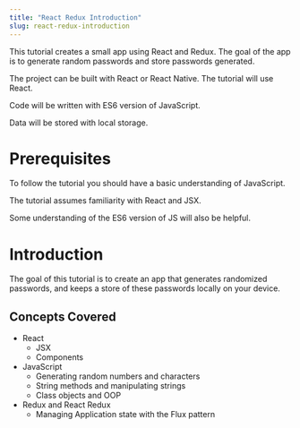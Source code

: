 ```yaml
---
title: "React Redux Introduction"
slug: react-redux-introduction
---
```


This tutorial creates a small app using React and Redux. The goal of the app 
is to generate random passwords and store passwords generated. 

The project can be built with React or React Native. The tutorial will use React. 

Code will be written with ES6 version of JavaScript. 

Data will be stored with local storage. 

# Prerequisites 

To follow the tutorial you should have a basic understanding of JavaScript. 

The tutorial assumes familiarity with React and JSX. 

Some understanding of the ES6 version of JS will also be helpful. 

# Introduction 

The goal of this tutorial is to create an app that generates randomized passwords, and keeps
a store of these passwords locally on your device. 

## Concepts Covered

- React
  - JSX
  - Components
- JavaScript
  - Generating random numbers and characters
  - String methods and manipulating strings
  - Class objects and OOP
- Redux and React Redux
  - Managing Application state with the Flux pattern

